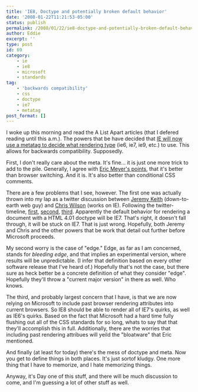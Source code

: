 ```yaml
---
title: 'IE8, Doctype and potentially broken default behavior'
date: '2008-01-22T11:21:53-05:00'
status: publish
permalink: /2008/01/22/ie8-doctype-and-potentially-broken-default-behavior
author: Eddie
excerpt: ''
type: post
id: 69
category:
    - ie
    - ie8
    - microsoft
    - standards
tag:
    - 'backwards compatibility'
    - css
    - doctype
    - ie7
    - metatag
post_format: []
---
```

I woke up this morning and read the A List Apart articles (that I defered reading until this a.m.).  The powers that be have decided that [IE will now use a metatag to decide what rendering type](http://alistapart.com/articles/beyonddoctype) (ie6, ie7, ie9, etc.) to use.  This allows for backwards compatibility.  Supposedly.

First, I don't really care about the meta.  It's fine... it is just one more trick to add to the pile. Generally, I agree with [Eric Meyer's points](http://alistapart.com/articles/fromswitchestotargets), that it's better than browser switching.  And it is.  It's also better than conditional CSS comments.

There are a few problems that I see, however. The first one was actually thrown into my lap as a twitter discussion between [Jeremy Keith](http://adactio.com/) (down-to-earth web guy) and [Chris Wilson](http://blogs.msdn.com/cwilso/) (works on IE). Following the twitter-timeline, [first](http://twitter.com/adactio/statuses/627930532), [second](http://twitter.com/cwilso/statuses/628255922), [third](http://twitter.com/adactio/statuses/628305212). Apparently the default behavior for rendering a document with a HTML 4.01 doctype will be IE7. That's right, it doesn't fall through, it will be stuck on IE7. That is just wrong. Hopefully, both Jeremy and Chris and the other powers that be work that detail out further before Microsoft proceeds.

My second worry is the case of "edge." Edge, as far as I am concerned, stands for <i>bleeding edge</i>, and that implies an experimental version, where results will be unpredictable.  (I infer that definition based on every other software release that I've heard of.) Hopefully that's not the case, but there sure as heck better be a concrete definition of what they consider "edge".  Hopefully they'll throw a "current major version" in there as well.  Who knows.

The third, and probably largest concern that I have, is that we are now relying on Microsoft to include past browser rendering attributes into current browsers. So IE8 should be able to render all of IE7's quirks, as well as IE6's quirks. Based on the fact that Microsoft had a hard time fully flushing out all of the CSS standards for so long, whats to say that that they'll accomplish this in full. Additionally, there are the worries that including past rendering attribues will yeild the "bloatware" that Eric mentioned.

And finally (at least for today) there's the mess of doctype and meta.  Now you get to define things in both places.  It's just sortof kludgy.  One more thing that I have to memorize, and I hate memorizing things.

Anyway, it's Day one of this stuff, and there will be much discussion to come, and I'm guessing a lot of other stuff as well.